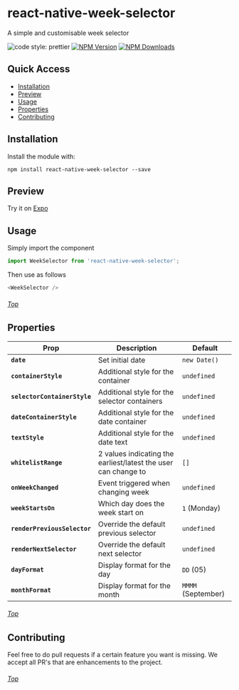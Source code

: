 # react-native-week-selector

A simple and customisable week selector

![code style: prettier](https://img.shields.io/badge/code_style-prettier-ff69b4.svg?style=flat-square)
[![NPM Version](https://img.shields.io/npm/v/react-native-week-selector.svg?style=flat)](https://www.npmjs.com/package/react-native-week-selector)
[![NPM Downloads](https://img.shields.io/npm/dm/react-native-week-selector.svg?style=flat)](https://www.npmjs.com/package/react-native-week-selector)

<a name='top'/>

## Quick Access

- <a href='#install'>Installation</a>
- <a href='#preview'>Preview</a>
- <a href='#usage'>Usage</a>
- <a href='#properties'>Properties</a>
- <a href='#contributing'>Contributing</a>

## <a name='install'>Installation</a>

Install the module with:

```
npm install react-native-week-selector --save
```

## <a name='preview'>Preview</a>

Try it on [Expo](https://snack.expo.io/@johan-dev/react-native-week-selector)

<!--

![](https://github.com/Johan-dutoit/react-native-week-selector/blob/master/preview.gif) -->

## <a name='usage'>Usage</a>

Simply import the component

```js
import WeekSelector from 'react-native-week-selector';
```

Then use as follows

```js
<WeekSelector />
```

###### <a href='#top'>Top</a>

## <a name='properties'>Properties</a>

| Prop                         | Description                                                    | Default            |
| ---------------------------- | -------------------------------------------------------------- | ------------------ |
| **`date`**                   | Set initial date                                               | `new Date()`       |
| **`containerStyle`**         | Additional style for the container                             | `undefined`        |
| **`selectorContainerStyle`** | Additional style for the selector containers                   | `undefined`        |
| **`dateContainerStyle`**     | Additional style for the date container                        | `undefined`        |
| **`textStyle`**              | Additional style for the date text                             | `undefined`        |
| **`whitelistRange`**         | 2 values indicating the earliest/latest the user can change to | `[]`               |
| **`onWeekChanged`**          | Event triggered when changing week                             | `undefined`        |
| **`weekStartsOn`**           | Which day does the week start on                               | `1` (Monday)       |
| **`renderPreviousSelector`** | Override the default previous selector                         | `undefined`        |
| **`renderNextSelector`**     | Override the default next selector                             | `undefined`        |
| **`dayFormat`**              | Display format for the day                                     | `DD` (05)          |
| **`monthFormat`**            | Display format for the month                                   | `MMMM` (September) |

<!-- |**`onPreviousPress`**|Event triggered when pressing the left selector|`undefined`|
|**`onNextPress`**|Event triggered when pressing the right selector|`undefined`| -->

###### <a href='#top'>Top</a>

## <a name='#Contributing'>Contributing</a>

Feel free to do pull requests if a certain feature you want is missing. We accept all PR's that are enhancements to the project.

###### <a href='#top'>Top</a>
